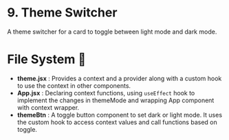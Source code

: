 # 9. Theme Switcher

A theme switcher for a card to toggle between light mode and dark mode.

# File System 📁
- **theme.jsx** : Provides a context and a provider along with a custom hook to use the context in other components.
- **App.jsx** : Declaring context functions, using `useEffect` hook to implement the changes in themeMode and wrapping App component with context wrapper.
- **themeBtn** : A toggle button component to set dark or light mode. It uses the custom hook to access context values and call functions based on toggle.